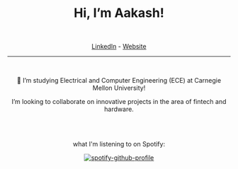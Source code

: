 <div align="center">

# Hi, I’m Aakash!
  <br>
  
[LinkedIn](https://www.linkedin.com/in/aakash-sell-097141179/) - [Website](https://aakashsell.com)
  
<hr>
<br>
  

👀 I’m studying Electrical and Computer Engineering (ECE) at Carnegie Mellon University!
  
I’m looking to collaborate on innovative projects in the area of fintech and hardware.

  <br>
  <br>
  
what I'm listening to on Spotify:

[![spotify-github-profile](https://spotify-github-profile.vercel.app/api/view?uid=jpurista&cover_image=true&theme=novatorem&bar_color=53b14f&bar_color_cover=false)](https://open.spotify.com/user/jpurista)
</div>
